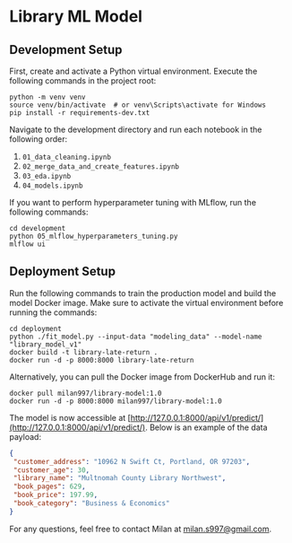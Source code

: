 # Library ML Model

## Development Setup

First, create and activate a Python virtual environment. Execute the following commands in the project root:

```shell
python -m venv venv
source venv/bin/activate  # or venv\Scripts\activate for Windows
pip install -r requirements-dev.txt
```

Navigate to the development directory and run each notebook in the following order:

1.  `01_data_cleaning.ipynb`
2.  `02_merge_data_and_create_features.ipynb`
3.  `03_eda.ipynb`
4.  `04_models.ipynb`

If you want to perform hyperparameter tuning with MLflow, run the following commands:

```shell
cd development
python 05_mlflow_hyperparameters_tuning.py
mlflow ui
```

## Deployment Setup

Run the following commands to train the production model and build the model Docker image. Make sure to activate the virtual environment before running the commands:

```shell
cd deployment
python ./fit_model.py --input-data "modeling_data" --model-name "library_model_v1"
docker build -t library-late-return .
docker run -d -p 8000:8000 library-late-return
```

Alternatively, you can pull the Docker image from DockerHub and run it:

```shell
docker pull milan997/library-model:1.0
docker run -d -p 8000:8000 milan997/library-model:1.0
```

The model is now accessible at [http://127.0.0.1:8000/api/v1/predict/](http://127.0.0.1:8000/api/v1/predict/). Below is an example of the data payload:

```json
{
 "customer_address": "10962 N Swift Ct, Portland, OR 97203",
 "customer_age": 30,
 "library_name": "Multnomah County Library Northwest",
 "book_pages": 629,
 "book_price": 197.99,
 "book_category": "Business & Economics"
}
```

For any questions, feel free to contact Milan at milan.s997@gmail.com.
